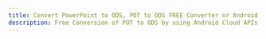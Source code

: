 ---title: Convert PowerPoint to ODS, POT to ODS FREE Converter or Android SDKdescription: Free Conversion of POT to ODS by using Android Cloud APIs & SDKs. Also Create, Edit & Render Microsoft Word & OpenOffice documents in the Cloud.---